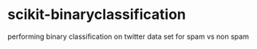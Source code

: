 # scikit-binaryclassification
performing binary classification on twitter data set for spam vs non spam
